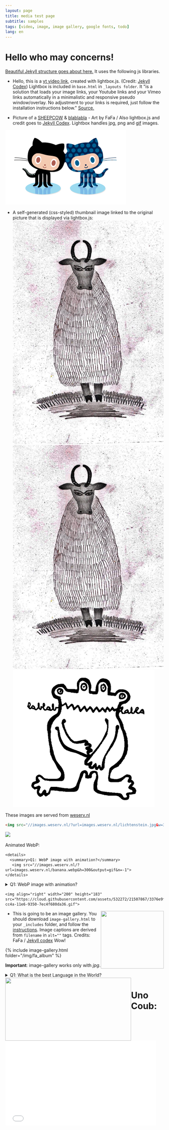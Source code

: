 ```yaml
---
layout: page
title: media test page
subtitle: samples
tags: [video, image, image gallery, google fonts, todo]
lang: en
---
```


# Hello who may concerns!

[Beautiful Jekyll structure goes about here.](#todo) It uses the following js libraries.


- Hello, this is a [yt video link](https://youtu.be/s0uawtiiNY4), created with lightbox.js. (Credit: [Jekyll Codex](https://jekyllcodex.org/without-plugins/)) Lightbox is included in `base.html` in `_layouts folder`. It "is a solution that loads your image links, your Youtube links and your Vimeo links automatically in a minimalistic and responsive pseudo window/overlay. No adjustment to your links is required, just follow the installation instructions below." [Source.](https://jekyllcodex.org/without-plugin/lightbox/)

- Picture of a [SHEEPCOW](/bj-blog/img/fa_album/image1.jpg "sheep cow alias Busó") & [blablabla](/img/blabla_av_white_bg.png) - Art by FaFa / Also lightbox.js and credit goes to [Jekyll Codex](https://jekyllcodex.org/without-plugins/). Lightbox handles jpg, png and [gif](/img/20-01-09/forkit.gif) images.

![gif with animation](/img/20-01-09/forkit.gif)

- A self-generated (css-styled) thumbnail image linked to the original picture that is displayed via lightbox.js:
[![Click to view large image](/img/fa_album/image1.jpg#thumbnail "sheep cow alias Busó #thumbnail")](/img/fa_album/image1.jpg)
[![SHEEPCOW](/img/fa_album/image1.jpg#thumbnail2 "sheep cow alias Busó #thumbnail2")](/img/fa_album/image1.jpg)
[![blabla](/img/blabla_av_white_bg.png#thumbnail2 "blablabla ...")](/img/blabla_av_white_bg.png)


These images are served from [weserv.nl](https://images.weserv.nl/docs/#how-it-works)
```html
<img src="//images.weserv.nl/?url=images.weserv.nl/lichtenstein.jpg&w=300&h=300&fit=cover&a=focal-0-20">
```
<img src="//images.weserv.nl/?url=images.weserv.nl/lichtenstein.jpg&w=300&h=300&fit=cover&a=focal-0-20">

Animated WebP:
```
<details> 
  <summary>Q1: WebP image with animation?</summary>
   <img src="//images.weserv.nl/?url=images.weserv.nl/banana.webp&h=300&output=gif&n=-1"> 
</details>
```

<details> 
  <summary>Q1: WebP image with animation?</summary>
   <img src="//images.weserv.nl/?url=images.weserv.nl/banana.webp&h=300&output=gif&n=-1"> 
</details>

	<img align="right" width="200" height="183" src="https://cloud.githubusercontent.com/assets/532272/21507867/3376e9fe-cc4a-11e6-9350-7ec4f680da36.gif">

<img align="right" width="200" height="183" src="https://cloud.githubusercontent.com/assets/532272/21507867/3376e9fe-cc4a-11e6-9350-7ec4f680da36.gif">

- This is going to be an image gallery. You should download `image-gallery.html` to your `_includes` folder, and follow the [instructions](https://jekyllcodex.org/without-plugin/image-gallery/). Image captions are derived from `filename` in `alt=""` tags.  Credits: FaFa / [Jekyll codex](https://jekyllcodex.org/without-plugins/) Wow!

{% include image-gallery.html folder="/img/fa_album" %}

**Important**: image-gallery works only with _jpg_.

<details> 
  <summary>Q1: What is the best Language in the World?</summary>
   A1: <i>JavaScript</i> 
</details>


<img align="left" width="400" height="200" src="https://cloud.githubusercontent.com/assets/532272/21507867/3376e9fe-cc4a-11e6-9350-7ec4f680da36.gif">

# Uno Coub:
<iframe src="//coub.com/embed/1ynjm4?muted=false&autostart=false&originalSize=false&startWithHD=false" allowfullscreen frameborder="0" width="480" height="270" allow="autoplay"></iframe>

